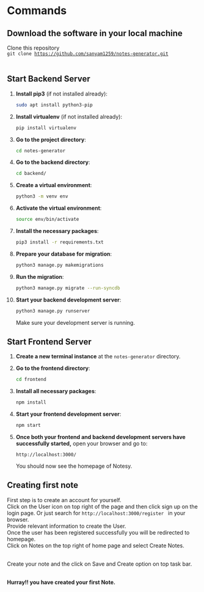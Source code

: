 # Commands

## Download the software in your local machine

Clone this repository <br> <code>git clone
https://github.com/sanyam1259/notes-generator.git</code><br><br>

## Start Backend Server

1. **Install pip3** (if not installed already):
    ```bash
    sudo apt install python3-pip
    ```

2. **Install virtualenv** (if not installed already):
    ```bash
    pip install virtualenv
    ```

3. **Go to the project directory**:
    ```bash
    cd notes-generator
    ```

4. **Go to the backend directory**:
    ```bash
    cd backend/
    ```

5. **Create a virtual environment**:
    ```bash
    python3 -m venv env
    ```

6. **Activate the virtual environment**:
    ```bash
    source env/bin/activate
    ```

7. **Install the necessary packages**:
    ```bash
    pip3 install -r requirements.txt
    ```

8. **Prepare your database for migration**:
    ```bash
    python3 manage.py makemigrations
    ```

9. **Run the migration**:
    ```bash
    python3 manage.py migrate --run-syncdb
    ```

10. **Start your backend development server**:
    ```bash
    python3 manage.py runserver
    ```

    Make sure your development server is running.

## Start Frontend Server

1. **Create a new terminal instance** at the `notes-generator` directory.

2. **Go to the frontend directory**:
    ```bash
    cd frontend
    ```

3. **Install all necessary packages**:
    ```bash
    npm install
    ```

4. **Start your frontend development server**:
    ```bash
    npm start
    ```

5. **Once both your frontend and backend development servers have successfully started,** open your browser and go to:
    ```
    http://localhost:3000/
    ```

    You should now see the homepage of Notesy.

## Creating first note

First step is to create an account for yourself. <br> Click on the User icon on
top right of the page and then click sign up on the login page. Or just search
for <code>http://localhost:3000/register </code> in your browser.<br> Provide
relevant information to create the User. <br> Once the user has been registered
successfully you will be redirected to homepage. <br> Click on Notes on the top
right of home page and select Create Notes.<br><br>

Create your note and the click on Save and Create option on top task bar.
<br><br>

<b>Hurray!! you have created your first Note.</b>
